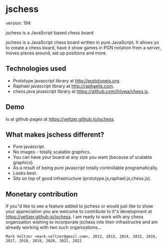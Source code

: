 jschess
=======

version: 194

jschess is a JavaScript based chess board

jschess is a JavaScript chess board written in pure JavaScript.
It allows yo to create a chess board, have it show games in PGN
notation from a server, moves pieces around, set up positions
and more.

Technologies used
-----------------
* Prototype javascript library at http://prototypejs.org.
* Raphael javascript library at http://raphaeljs.com.
* chess.java javascript library at https://github.com/jhlywa/chess.js.

Demo
----
Is at github pages at https://veltzer.github.io/jschess.

What makes jschess different?
-----------------------------
* Pure javascript.
* No images - totally scalable graphics.
* You can have your board at any size you want (because of scalable graphics).
* As a result of being pure javascript totally controllable programatically.
* Looks best.
* Sits on top of good infrastructure (prototype.js,raphael.js,chess.js).

Monetary contribution
---------------------
If you"d like to see a feature added to jschess or would just like to show
your appreciation you are welcome to contribute to it"s development at
https://veltzer.github.io/jschess.
I am ready to work with any chess organization wishing to incorporate jschess
into their infrastructre and am already working with two such organizations...

	Mark Veltzer <mark.veltzer@gmail.com>, 2012, 2013, 2014, 2015, 2016, 2017, 2018, 2019, 2020, 2021, 2022
